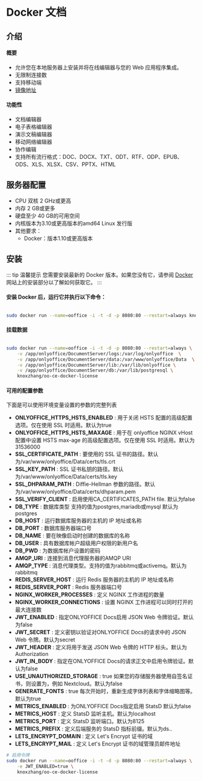 # Docker 文档

## 介绍

#### 概要

- 允许您在本地服务器上安装并将在线编辑器与您的 Web 应用程序集成。
- 无限制连接数
- 支持移动端
- <a target="_blank" href="https://hub.docker.com/r/knoxzhang/oo-ce-docker-license">镜像地址</a>

#### 功能性

- 文档编辑器 
- 电子表格编辑器
- 演示文稿编辑器
- 移动网络编辑器
- 协作编辑
- 支持所有流行格式：DOC、DOCX、TXT、ODT、RTF、ODP、EPUB、ODS、XLS、XLSX、CSV、PPTX、HTML

## 服务器配置

- CPU 双核 2 GHz或更高
- 内存 2 GB或更多
- 硬盘至少 40 GB的可用空间
- 内核版本为3.10或更高版本的amd64 Linux 发行版
- 其他要求：
  - Docker：版本1.10或更高版本


## 安装

::: tip 温馨提示
您需要安装最新的 Docker 版本。如果您没有它，请参阅 <a target="_blank" href="https://docs.docker.com/get-docker/#installation">Docker</a> 网站上的安装部分以了解如何获取它。
:::



#### 安装 Docker 后，运行它并执行以下命令：

```sh

sudo docker run --name=ooffice -i -t -d -p 8080:80 --restart=always knoxzhang/oo-ce-docker-license

```

#### 挂载数据

```sh

sudo docker run --name=ooffice -i -t -d -p 8080:80 --restart=always \
    -v /app/onlyoffice/DocumentServer/logs:/var/log/onlyoffice  \
    -v /app/onlyoffice/DocumentServer/data:/var/www/onlyoffice/Data  \
    -v /app/onlyoffice/DocumentServer/lib:/var/lib/onlyoffice \
    -v /app/onlyoffice/DocumentServer/db:/var/lib/postgresql \
    knoxzhang/oo-ce-docker-license

```

#### 可用的配置参数

下面是可以使用环境变量设置的参数的完整列表

- <b>ONLYOFFICE_HTTPS_HSTS_ENABLED</b> : 用于关闭 HSTS 配置的高级配置选项。仅在使用 SSL 时适用。默认为true
- <b>ONLYOFFICE_HTTPS_HSTS_MAXAGE</b> : 用于在 onlyoffice NGINX vHost 配置中设置 HSTS max-age 的高级配置选项。仅在使用 SSL 时适用。默认为31536000
- <b>SSL_CERTIFICATE_PATH</b> : 要使用的 SSL 证书的路径。默认为/var/www/onlyoffice/Data/certs/tls.crt
- <b>SSL_KEY_PATH</b> : SSL 证书私钥的路径。默认为/var/www/onlyoffice/Data/certs/tls.key
- <b>SSL_DHPARAM_PATH</b> : Diffie-Hellman 参数的路径。默认为/var/www/onlyoffice/Data/certs/dhparam.pem
- <b>SSL_VERIFY_CLIENT</b> : 启用使用CA_CERTIFICATES_PATH file. 默认为false
- <b>DB_TYPE</b> : 数据库类型 支持的值为postgres,mariadb或mysql 默认为postgres
- <b>DB_HOST</b> : 运行数据库服务器的主机的 IP 地址或名称
- <b>DB_PORT</b> : 数据库服务器端口号
- <b>DB_NAME</b> : 要在映像启动时创建的数据库的名称
- <b>DB_USER</b> : 具有数据库帐户超级用户权限的新用户名
- <b>DB_PWD</b> : 为数据库帐户设置的密码
- <b>AMQP_URI</b> : 连接到消息代理服务器的AMQP URI
- <b>AMQP_TYPE</b> : 消息代理类型。支持的值为rabbitmq或activemq。默认为rabbitmq
- <b>REDIS_SERVER_HOST</b> : 运行 Redis 服务器的主机的 IP 地址或名称
- <b>REDIS_SERVER_PORT</b> : Redis 服务器端口号
- <b>NGINX_WORKER_PROCESSES</b> : 定义 NGINX 工作进程的数量
- <b>NGINX_WORKER_CONNECTIONS</b> : 设置 NGINX 工作进程可以同时打开的最大连接数
- <b>JWT_ENABLED</b> : 指定ONLYOFFICE Docs启用 JSON Web 令牌验证。默认为false
- <b>JWT_SECRET</b> : 定义密钥以验证对ONLYOFFICE Docs的请求中的 JSON Web 令牌。默认为secret
- <b>JWT_HEADER</b> : 定义将用于发送 JSON Web 令牌的 HTTP 标头。默认为Authorization
- <b>JWT_IN_BODY </b> : 指定在ONLYOFFICE Docs的请求正文中启用令牌验证。默认为false
- <b>USE_UNAUTHORIZED_STORAGE</b> : true 如果您的存储服务器使用自签名证书，则设置为，例如 Nextcloud。默认为false
- <b>GENERATE_FONTS</b> : true 每次开始时，重新生成字体列表和字体缩略图等。默认为true
- <b>METRICS_ENABLED </b> : 为ONLYOFFICE Docs指定启用 StatsD 默认为false
- <b>METRICS_HOST</b> : 定义 StatsD 监听主机。默认为localhost
- <b>METRICS_PORT</b> : 定义 StatsD 监听端口。默认为8125
- <b>METRICS_PREFIX</b> : 定义后端服务的 StatsD 指标前缀。默认为ds..
- <b>LETS_ENCRYPT_DOMAIN</b> : 定义 Let's Encrypt 证书的域
- <b>LETS_ENCRYPT_MAIL</b> : 定义 Let's Encrypt 证书的域管理员邮件地址


```sh
# 启用令牌
sudo docker run --name=ooffice -i -t -d -p 8080:80 --restart=always \
    -e JWT_ENABLED=true \
    knoxzhang/oo-ce-docker-license

```





<script setup>
import Footer from '../components/Footer.vue'
</script>

<Footer/>